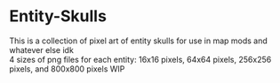 # Entity-Skulls

This is a collection of pixel art of entity skulls for use in map mods and whatever else idk
<br>4 sizes of png files for each entity: 16x16 pixels, 64x64 pixels, 256x256 pixels, and 800x800 pixels
WIP
